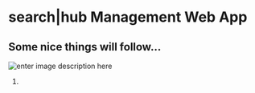 # search|hub Management Web App

## Some nice things will follow...

![enter image description here](https://github.com/searchhub/searchhub.github.io/blob/docs/ui/assest/QueryCluster_1.png?raw=true)

1. 
<!--stackedit_data:
eyJoaXN0b3J5IjpbLTI4ODMwOTEzNiwzODcyOTQ4OTUsLTkwNT
U0NTQxLC0xNzc0MTk3ODVdfQ==
-->